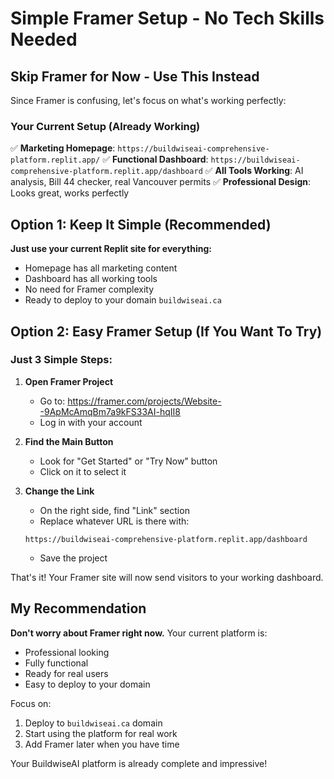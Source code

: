 # Simple Framer Setup - No Tech Skills Needed

## Skip Framer for Now - Use This Instead

Since Framer is confusing, let's focus on what's working perfectly:

### Your Current Setup (Already Working)
✅ **Marketing Homepage**: `https://buildwiseai-comprehensive-platform.replit.app/`
✅ **Functional Dashboard**: `https://buildwiseai-comprehensive-platform.replit.app/dashboard`
✅ **All Tools Working**: AI analysis, Bill 44 checker, real Vancouver permits
✅ **Professional Design**: Looks great, works perfectly

## Option 1: Keep It Simple (Recommended)
**Just use your current Replit site for everything:**
- Homepage has all marketing content
- Dashboard has all working tools
- No need for Framer complexity
- Ready to deploy to your domain `buildwiseai.ca`

## Option 2: Easy Framer Setup (If You Want To Try)
### Just 3 Simple Steps:

1. **Open Framer Project**
   - Go to: https://framer.com/projects/Website--9ApMcAmqBm7a9kFS33AI-hqII8
   - Log in with your account

2. **Find the Main Button**
   - Look for "Get Started" or "Try Now" button
   - Click on it to select it

3. **Change the Link**
   - On the right side, find "Link" section
   - Replace whatever URL is there with:
   ```
   https://buildwiseai-comprehensive-platform.replit.app/dashboard
   ```
   - Save the project

That's it! Your Framer site will now send visitors to your working dashboard.

## My Recommendation
**Don't worry about Framer right now.** Your current platform is:
- Professional looking
- Fully functional 
- Ready for real users
- Easy to deploy to your domain

Focus on:
1. Deploy to `buildwiseai.ca` domain
2. Start using the platform for real work
3. Add Framer later when you have time

Your BuildwiseAI platform is already complete and impressive!